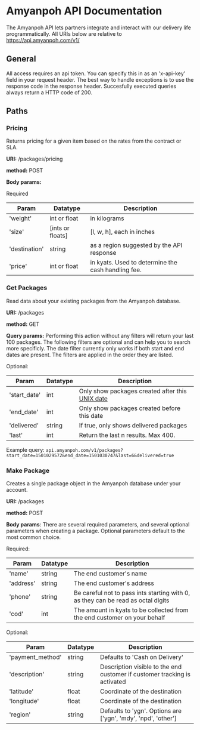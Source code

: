 # Amyanpoh API Documentation

The Amyanpoh API lets partners integrate and interact with our delivery life programmatically. 
All URIs below are relative to https://api.amyanpoh.com/v1/

## General
All access requires an api token. You can specify this in as an 'x-api-key' field in your request header.
The best way to handle exceptions is to use the response code in the response header. Succesfully executed queries always return a HTTP code of 200.

## Paths
### Pricing
Returns pricing for a given item based on the rates from the contract or SLA.

**URI:** /packages/pricing

**method:** POST

**Body params:**

Required

Param | Datatype | Description
--- | --- | ---
| 'weight' | int or float | in kilograms |
|'size'| [ints or floats]|	[l, w, h], each in inches|
|'destination'|	string|	as a region suggested by the API response|
|'price'|	int or float|	in kyats. Used to determine the cash handling fee.|

### Get Packages
Read data about your existing packages from the Amyanpoh database.

**URI:** /packages

**method:** GET

**Query params:**
Performing this action without any filters will return your last 100 packages. The following filters are optional and can help you to search more specificly. The date filter currently only works if both start and end dates are present. The filters are applied in the order they are listed.

Optional:

Param | Datatype | Description
--- | --- | ---
| 'start_date' | int | Only show packages created after this [UNIX date](https://en.wikipedia.org/wiki/Unix_time) |
| 'end_date' | int | Only show packages created before this date |
| 'delivered' | string | If true, only shows delivered packages |
| 'last' | int | Return the last n results. Max 400. |

Example query: ` api.amyanpoh.com/v1/packages?start_date=1501029572&end_date=1501030747&last=6&delivered=true `

### Make Package
Creates a single package object in the Amyanpoh database under your account.

**URI:** /packages

**method:** POST

**Body params**:
There are several required parameters, and several optional parameters when creating a package. Optional parameters default to the most common choice.

Required:

Param | Datatype | Description
--- | --- | ---
|'name'	| string | The end customer's name |
| 'address'	| string | The end customer's address |
| 'phone' |string | Be careful not to pass ints starting with 0, as they can be read as octal digits |
| 'cod'	| int |	The amount in kyats to be collected from the end customer on your behalf |

Optional:

Param | Datatype | Description
--- | --- | ---
'payment_method' | string | Defaults to 'Cash on Delivery'
'description' | string | Description visible to the end customer if customer tracking is activated
'latitude' | float | Coordinate of the destination
'longitude' | float | Coordinate of the destination
'region' | string | Defaults to 'ygn'. Options are ['ygn', 'mdy', 'npd', 'other']
